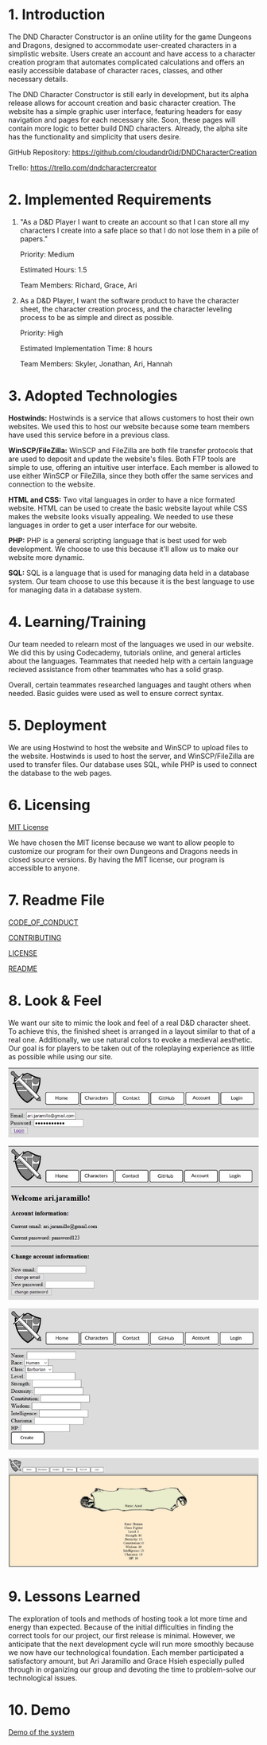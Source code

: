 # 1. Introduction
The DND Character Constructor is an online utility for the game Dungeons and Dragons, designed
to accommodate user-created characters in a simplistic website. Users create an account and
have access to a character creation program that automates complicated calculations and offers
an easily accessible database of character races, classes, and other necessary details.

The DND Character Constructor is still early in development, but its alpha release allows for
account creation and basic character creation. The website has a simple graphic user interface,
featuring headers for easy navigation and pages for each necessary site. Soon, these pages will
contain more logic to better build DND characters. Already, the alpha site has the functionality
and simplicity that users desire.

GitHub Repository: https://github.com/cloudandr0id/DNDCharacterCreation

Trello: https://trello.com/dndcharactercreator

# 2. Implemented Requirements
  1. "As a D&D Player I want to create an account so that I can store all my
      characters I create into a safe place so that I do not lose them in a pile of papers."

      Priority: Medium
      
      Estimated Hours: 1.5
      
      Team Members: Richard, Grace, Ari
      
  2. As a D&D Player, I want the software product to have the character sheet, the character 
     creation process, and the character leveling process to be as simple and direct as possible.
     
     Priority: High

     Estimated Implementation Time: 8 hours
     
     Team Members: Skyler, Jonathan, Ari, Hannah

# 3. Adopted Technologies
**Hostwinds:**
Hostwinds is a service that allows customers to host their own websites. We used this to host our website because some team members have used this service before in a previous class.

**WinSCP/FileZilla:**
WinSCP and FileZilla are both file transfer protocols that are used to deposit and
update the website's files. Both FTP tools are simple to use, offering an intuitive
user interface. Each member is allowed to use either WinSCP or FileZilla, since
they both offer the same services and connection to the website.

**HTML and CSS:**
Two vital languages in order to have a nice formated website. HTML can be used to 
create the basic website layout while CSS makes the website looks visually appealing.
We needed to use these languages in order to get a user interface for our website.

**PHP:**
PHP is a general scripting language that is best used for web development. We choose to use this because it'll allow us to make our website more dynamic.

**SQL:**
SQL is a language that is used for managing data held in a database system. Our team choose to use this because it is the best language to use for managing data in a database system.

# 4. Learning/Training
Our team needed to relearn most of the languages we used in our website. We did this by using Codecademy, tutorials online, and general articles about the languages. Teammates that needed help with a certain language recieved assistance from other teammates who has a solid grasp.

Overall, certain teammates researched languages and taught others when needed. Basic guides were used as well to ensure correct syntax.

# 5. Deployment
We are using Hostwind to host the website and WinSCP to upload files to the website. Hostwinds is used to host the server, and WinSCP/FileZilla are used to 
transfer files. Our database uses SQL, while PHP is used to connect the database to the web pages.

# 6. Licensing
[MIT License](https://github.com/cloudandr0id/DNDCharacterCreation/blob/main/LICENSE.md)

We have chosen the MIT license because we want to allow people to customize our program for
their own Dungeons and Dragons needs in closed source versions. By having the MIT license,
our program is accessible to anyone.

# 7. Readme File
[CODE_OF_CONDUCT](https://github.com/cloudandr0id/DNDCharacterCreation/blob/main/CODE_OF_CONDUCT.md)

[CONTRIBUTING]()

[LICENSE](https://github.com/cloudandr0id/DNDCharacterCreation/blob/main/LICENSE.md)

[README](https://github.com/cloudandr0id/DNDCharacterCreation/blob/main/README.md)

# 8. Look & Feel
We want our site to mimic the look and feel of a real D&D character sheet. To achieve this,
the finished sheet is arranged in a layout similar to that of a real one. Additionally,
we use natural colors to evoke a medieval aesthetic. Our goal is for players to be taken out
of the roleplaying experience as little as possible while using our site.

![Screenshot #1](https://raw.githubusercontent.com/cloudandr0id/DNDCharacterCreation/main/project_documentation/cs386_deliverables/D4/login%20page.JPG)

![Screenshot #2](https://raw.githubusercontent.com/cloudandr0id/DNDCharacterCreation/main/project_documentation/cs386_deliverables/D4/Account%20page.JPG)

![Screenshot #3](https://raw.githubusercontent.com/cloudandr0id/DNDCharacterCreation/main/project_documentation/cs386_deliverables/D4/character%20creator%20page.JPG)

![Screenshot #4](https://raw.githubusercontent.com/cloudandr0id/DNDCharacterCreation/main/project_documentation/cs386_deliverables/D4/character%20page.JPG)

# 9. Lessons Learned
The exploration of tools and methods of hosting took a lot more time and energy than expected.
Because of the initial difficulties in finding the correct tools for our project, our first
release is minimal. However, we anticipate that the next development cycle will run more
smoothly because we now have our technological foundation. Each member participated a satisfactory amount,
but Ari Jaramillo and Grace Hsieh especially pulled through in organizing our group and devoting
the time to problem-solve our technological issues.

# 10. Demo
[Demo of the system](https://youtu.be/oDRp4A8bOyo)
